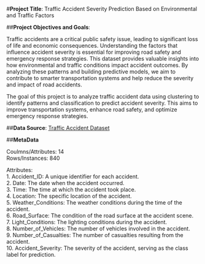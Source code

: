 #**Project Title**: Traffic Accident Severity Prediction Based on Environmental and Traffic Factors


##**Project Objectives and Goals**: 

Traffic accidents are a critical public safety issue, leading to significant loss of life and economic consequences. Understanding the factors that influence accident severity is essential for improving road safety and emergency response strategies. This dataset provides valuable insights into how environmental and traffic conditions impact accident outcomes. By analyzing these patterns and building predictive models, we aim to contribute to smarter transportation systems and help reduce the severity and impact of road accidents.

The goal of this project is to analyze traffic accident data using clustering to identify patterns and classification to predict accident severity. This aims to improve transportation systems, enhance road safety, and optimize emergency response strategies.


##**Data Source**: 
[Traffic Accident Dataset](https://www.kaggle.com/datasets/denkuznetz/traffic-accident-prediction)


    
##**MetaData**

Coulmns/Attributes: 14
<br>Rows/Instances: 840

Attributes:
	<br>1.	Accident_ID: A unique identifier for each accident.
	<br>2.	Date: The date when the accident occurred.
	<br>3.	Time: The time at which the accident took place.
	<br>4.	Location: The specific location of the accident.
	<br>5.	Weather_Conditions: The weather conditions during the time of the accident.
	<br>6.	Road_Surface: The condition of the road surface at the accident scene.
	<br>7.	Light_Conditions: The lighting conditions during the accident.
	<br>8.	Number_of_Vehicles: The number of vehicles involved in the accident.
	<br>9.	Number_of_Casualties: The number of casualties resulting from the accident.
	<br>10.	Accident_Severity: The severity of the accident, serving as the class label for prediction.
